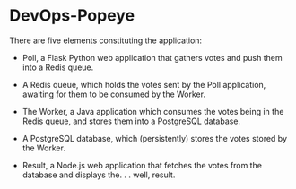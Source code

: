 # DevOps-Popeye

There are five elements constituting the application:

- Poll, a Flask Python web application that gathers votes and push them into a Redis queue.

- A Redis queue, which holds the votes sent by the Poll application, awaiting for them to be consumed by
the Worker.

- The Worker, a Java application which consumes the votes being in the Redis queue, and stores them into
a PostgreSQL database.

- A PostgreSQL database, which (persistently) stores the votes stored by the Worker.

- Result, a Node.js web application that fetches the votes from the database and displays the. . . well, result.
